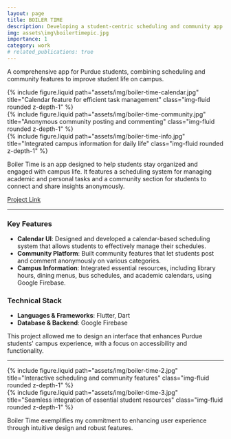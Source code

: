 ```yaml
---
layout: page
title: BOILER TIME
description: Developing a student-centric scheduling and community app
img: assets\img\boilertimepic.jpg
importance: 1
category: work
# related_publications: true
---
```


A comprehensive app for Purdue students, combining scheduling and community features to improve student life on campus.

<div class="row">
  <div class="col-sm-4 mt-3 mt-md-0">
    {% include figure.liquid path="assets/img/boiler-time-calendar.jpg" title="Calendar feature for efficient task management" class="img-fluid rounded z-depth-1" %}
  </div>
  <div class="col-sm-4 mt-3 mt-md-0">
    {% include figure.liquid path="assets/img/boiler-time-community.jpg" title="Anonymous community posting and commenting" class="img-fluid rounded z-depth-1" %}
  </div>
  <div class="col-sm-4 mt-3 mt-md-0">
    {% include figure.liquid path="assets/img/boiler-time-info.jpg" title="Integrated campus information for daily life" class="img-fluid rounded z-depth-1" %}
  </div>
</div>

Boiler Time is an app designed to help students stay organized and engaged with campus life. It features a scheduling system for managing academic and personal tasks and a community section for students to connect and share insights anonymously.

[Project Link](https://github.com/Jaejae1107/Boiler-time)

---

### Key Features

- **Calendar UI**: Designed and developed a calendar-based scheduling system that allows students to effectively manage their schedules.
- **Community Platform**: Built community features that let students post and comment anonymously on various categories.
- **Campus Information**: Integrated essential resources, including library hours, dining menus, bus schedules, and academic calendars, using Google Firebase.

### Technical Stack

- **Languages & Frameworks**: Flutter, Dart
- **Database & Backend**: Google Firebase

This project allowed me to design an interface that enhances Purdue students' campus experience, with a focus on accessibility and functionality.

---

<div class="row justify-content-sm-center">
  <div class="col-sm-8 mt-3 mt-md-0">
    {% include figure.liquid path="assets/img/boiler-time-2.jpg" title="Interactive scheduling and community features" class="img-fluid rounded z-depth-1" %}
  </div>
  <div class="col-sm-4 mt-3 mt-md-0">
    {% include figure.liquid path="assets/img/boiler-time-3.jpg" title="Seamless integration of essential student resources" class="img-fluid rounded z-depth-1" %}
  </div>
</div>

Boiler Time exemplifies my commitment to enhancing user experience through intuitive design and robust features.
